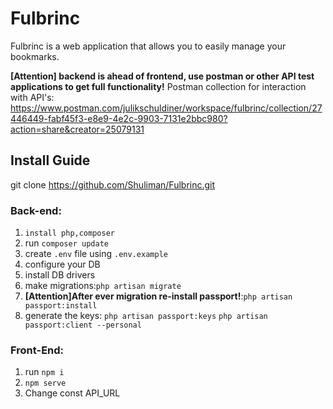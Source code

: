 # Fulbrinc

Fulbrinc is a web application that allows you to easily manage your bookmarks. 

**[Attention] backend is ahead of frontend, use postman or other API test applications to get full functionality!**
Postman collection for interaction with API's: https://www.postman.com/julikschuldiner/workspace/fulbrinc/collection/27446449-fabf45f3-e8e9-4e2c-9903-7131e2bbc980?action=share&creator=25079131


## Install Guide 
git clone https://github.com/Shuliman/Fulbrinc.git

### Back-end:
1. `install php,composer`
2. run `composer update`
3. create `.env` file using `.env.example`
4. configure your DB
5. install DB drivers
6. make migrations:`php artisan migrate`
7. **[Attention]After ever migration re-install passport!**:`php artisan passport:install`	
8. generate the keys:
`php artisan passport:keys`
`php artisan passport:client --personal`
### Front-End:
1. run `npm i`
2. `npm serve`
3. Change const API_URL
